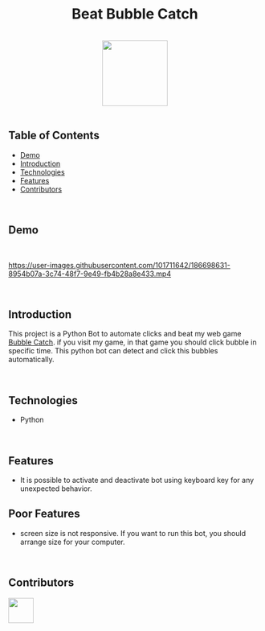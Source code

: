 <h1 align="center">Beat Bubble Catch</h1> <br>

<div align="center">
    <img width=130 src="/assets/icon/favicon.ico">
</div>

<br/>

## Table of Contents

- [Demo](#demo)
- [Introduction](#introduction)
- [Technologies](#technologies)
- [Features](#features)
- [Contributors](#contributors)

<br/>

## Demo

<br/>

https://user-images.githubusercontent.com/101711642/186698631-8954b07a-3c74-48f7-9e49-fb4b28a8e433.mp4

<br/>

## Introduction
This project is a Python Bot to automate clicks and beat my web game [Bubble Catch](https://github.com/ahmettoguz/Bubble-Catch).
if you visit my game, in that game you should click bubble in specific time. This python bot can detect and click this bubbles automatically.

<br/>

## Technologies

* Python

<br/>

## Features

* It is possible to activate and deactivate bot using keyboard key for any unexpected behavior.

## Poor Features

* screen size is not responsive. If you want to run this bot, you should arrange size for your computer.

<br/>

## Contributors

<a href="https://github.com/ahmettoguz" target="_blank"><img width=50 height=50 src="https://avatars.githubusercontent.com/u/101711642?v=4"></a>


